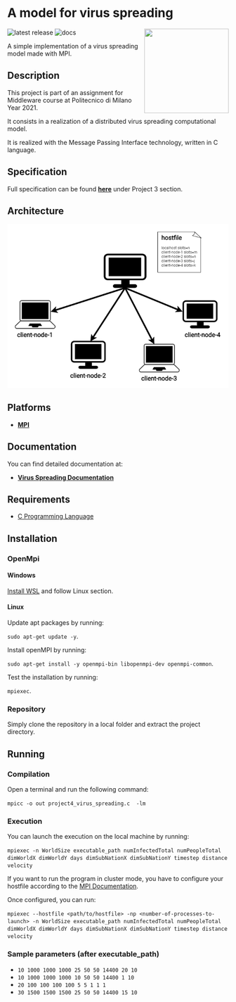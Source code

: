 # A model for virus spreading

<img src="https://upload.wikimedia.org/wikipedia/commons/6/6f/Open_MPI_logo.png" width=192px height=192 px align="right" >

![latest release](https://img.shields.io/github/v/release/ArmelliniFederico/Middleware?color=green)
![docs](https://img.shields.io/badge/docs-doxygen-brightgreen)

A simple implementation of a virus spreading model made with MPI.

## Description

This project is part of an assignment for Middleware course at Politecnico di Milano Year 2021.

It consists in a realization of a distributed virus spreading computational model.

It is realized with the Message Passing Interface technology, written in C language.

## Specification

Full specification can be found [**here**](../specs/specification.pdf) under Project 3 section.

## Architecture

![lel](.github/images/p4-arch.png)



## Platforms

- [**MPI**](https://www.open-mpi.org/)

## Documentation

You can find detailed documentation at:
- [**Virus Spreading Documentation**](https://github.com/ArmelliniFederico/Middleware/blob/main/P4-Virus_Spreading/docs/doc4.pdf)

## Requirements

- [C Programming Language](https://www.learn-c.org/)

## Installation

### OpenMpi

#### Windows
[Install WSL](https://docs.microsoft.com/it-it/windows/wsl/install-win10) and follow Linux section.

#### Linux
Update apt packages by running:

```sudo apt-get update -y```.

Install openMPI by running:

 `sudo apt-get install -y openmpi-bin libopenmpi-dev openmpi-common`.

Test the installation by running:

`mpiexec`.

### Repository
Simply clone the repository in a local folder and extract the project directory.

## Running

### Compilation
Open a terminal and run the following command:

`mpicc -o out project4_virus_spreading.c  -lm`

### Execution
You can launch the execution on the local machine by running:

```mpiexec -n WorldSize executable_path numInfectedTotal numPeopleTotal dimWorldX dimWorldY days dimSubNationX dimSubNationY timestep distance velocity```

If you want to run the program in cluster mode, you have to configure your hostfile according to the [MPI Documentation](https://www.open-mpi.org/faq/?category=running).

Once configured, you can run:

`mpiexec --hostfile <path/to/hostfile> -np <number-of-processes-to-launch> -n WorldSize executable_path numInfectedTotal numPeopleTotal dimWorldX dimWorldY days dimSubNationX dimSubNationY timestep distance velocity`

### Sample parameters (after executable_path)

* `10 1000 1000 1000 25 50 50 14400 20 10`
* `10 1000 1000 1000 10 50 50 14400 1 10`
* `20 100 100 100 100 5 5 1 1 1`
* `30 1500 1500 1500 25 50 50 14400 15 10`
